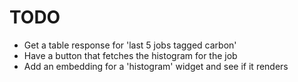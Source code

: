 # TODO

- Get a table response for 'last 5 jobs tagged carbon'
- Have a button that fetches the histogram for the job
- Add an embedding for a 'histogram' widget and see if it renders
